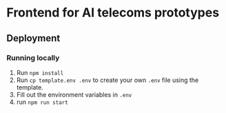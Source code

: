 # Frontend for AI telecoms prototypes

## Deployment
### Running locally
1. Run `npm install`
1. Run  `cp template.env .env` to create your own `.env` file using the template.
1. Fill out the environment variables in `.env`
1. run `npm run start`

